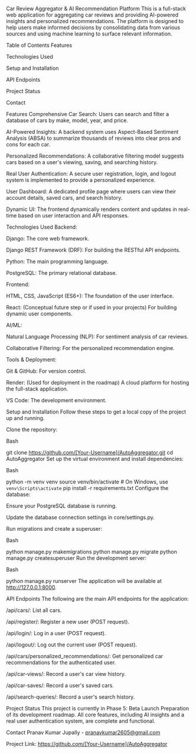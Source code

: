 Car Review Aggregator & AI Recommendation Platform
This is a full-stack web application for aggregating car reviews and providing AI-powered insights and personalized recommendations. The platform is designed to help users make informed decisions by consolidating data from various sources and using machine learning to surface relevant information.

Table of Contents
Features

Technologies Used

Setup and Installation

API Endpoints

Project Status

Contact

Features
Comprehensive Car Search: Users can search and filter a database of cars by make, model, year, and price.

AI-Powered Insights: A backend system uses Aspect-Based Sentiment Analysis (ABSA) to summarize thousands of reviews into clear pros and cons for each car.

Personalized Recommendations: A collaborative filtering model suggests cars based on a user's viewing, saving, and searching history.

Real User Authentication: A secure user registration, login, and logout system is implemented to provide a personalized experience.

User Dashboard: A dedicated profile page where users can view their account details, saved cars, and search history.

Dynamic UI: The frontend dynamically renders content and updates in real-time based on user interaction and API responses.

Technologies Used
Backend:

Django: The core web framework.

Django REST Framework (DRF): For building the RESTful API endpoints.

Python: The main programming language.

PostgreSQL: The primary relational database.

Frontend:

HTML, CSS, JavaScript (ES6+): The foundation of the user interface.

React: (Conceptual future step or if used in your projects) For building dynamic user components.

AI/ML:

Natural Language Processing (NLP): For sentiment analysis of car reviews.

Collaborative Filtering: For the personalized recommendation engine.

Tools & Deployment:

Git & GitHub: For version control.

Render: (Used for deployment in the roadmap) A cloud platform for hosting the full-stack application.

VS Code: The development environment.

Setup and Installation
Follow these steps to get a local copy of the project up and running.

Clone the repository:

Bash

git clone https://github.com/[Your-Username]/AutoAggregator.git
cd AutoAggregator
Set up the virtual environment and install dependencies:

Bash

python -m venv venv
source venv/bin/activate  # On Windows, use `venv\Scripts\activate`
pip install -r requirements.txt
Configure the database:

Ensure your PostgreSQL database is running.

Update the database connection settings in core/settings.py.

Run migrations and create a superuser:

Bash

python manage.py makemigrations
python manage.py migrate
python manage.py createsuperuser
Run the development server:

Bash

python manage.py runserver
The application will be available at http://127.0.0.1:8000.

API Endpoints
The following are the main API endpoints for the application:

/api/cars/: List all cars.

/api/register/: Register a new user (POST request).

/api/login/: Log in a user (POST request).

/api/logout/: Log out the current user (POST request).

/api/cars/personalized_recommendations/: Get personalized car recommendations for the authenticated user.

/api/car-views/: Record a user's car view history.

/api/car-saves/: Record a user's saved cars.

/api/search-queries/: Record a user's search history.

Project Status
This project is currently in Phase 5: Beta Launch Preparation of its development roadmap. All core features, including AI insights and a real user authentication system, are complete and functional.

Contact
Pranav Kumar Jupally - pranavkumar2605@gmail.com

Project Link: https://github.com/[Your-Username]/AutoAggregator
